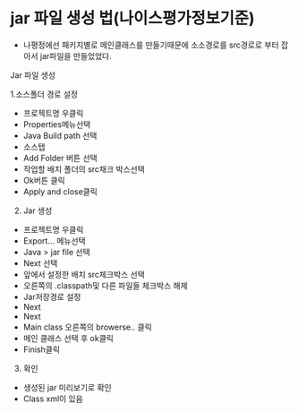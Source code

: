 # jar 파일 생성 법(나이스평가정보기준)
- 나평정에선 패키지별로 메인클래스를 만들기때문에 소소경로를 src경로로 부터 잡아서 jar파일을 만들었었다.

Jar 파일 생성

1.소스폴더 경로 설정

- 프로젝트명 우클릭
- Properties메뉴선택
- Java Build path 선택
- 소스탭
- Add Folder 버튼 선택
- 작업할 배치 폴더의 src채크 박스선택
- Ok버튼 클릭
- Apply and close클릭

2. Jar 생성

- 프로젝트명 우클릭
- Export… 메뉴선택
- Java > jar file 선택
- Next 선택
- 앞에서 설정한 배치 src체크박스 선택
- 오른쪽의 .classpath및 다른 파일들 체크박스 해제
- Jar저장경로 설정
- Next
- Next
- Main class 오른쪽의 browerse.. 클릭
- 메인 클래스 선택 후 ok클릭
- Finish클릭 


3. 확인

- 생성된 jar 미리보기로 확인
- Class xml이 있음

